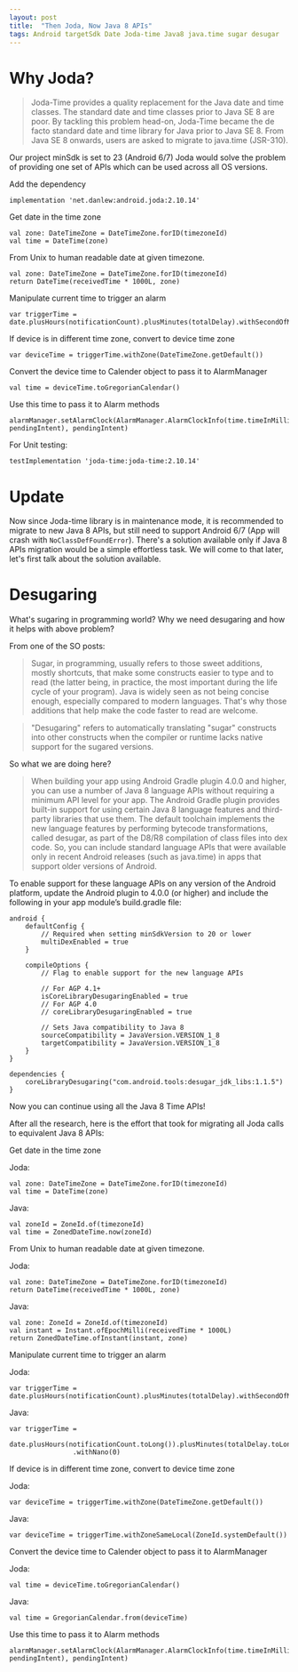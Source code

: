 ```yaml
---
layout: post
title:  "Then Joda, Now Java 8 APIs"
tags: Android targetSdk Date Joda-time Java8 java.time sugar desugar 
---
```


# Why Joda?
> Joda-Time provides a quality replacement for the Java date and time classes.
> The standard date and time classes prior to Java SE 8 are poor. By tackling this problem head-on, Joda-Time became the de facto standard date and time library for Java prior to Java SE 8.
> From Java SE 8 onwards, users are asked to migrate to java.time (JSR-310).

Our project minSdk is set to 23 (Android 6/7)
Joda would solve the problem of providing one set of APIs which can be used across all OS versions.

Add the dependency
```
implementation 'net.danlew:android.joda:2.10.14'
```

Get date in the time zone
```
val zone: DateTimeZone = DateTimeZone.forID(timezoneId)
val time = DateTime(zone)
```

From Unix to human readable date at given timezone.

```
val zone: DateTimeZone = DateTimeZone.forID(timezoneId)
return DateTime(receivedTime * 1000L, zone)
```
		
Manipulate current time to trigger an alarm
```
var triggerTime = date.plusHours(notificationCount).plusMinutes(totalDelay).withSecondOfMinute(0).withMillisOfSecond(0)
```
		 
If device is in different time zone, convert to device time zone
```
var deviceTime = triggerTime.withZone(DateTimeZone.getDefault())	
```

Convert the device time to Calender object to pass it to AlarmManager
```
val time = deviceTime.toGregorianCalendar()
```
					
Use this time to pass it to Alarm methods
```
alarmManager.setAlarmClock(AlarmManager.AlarmClockInfo(time.timeInMillis, pendingIntent), pendingIntent)
```

For Unit testing:
```
testImplementation 'joda-time:joda-time:2.10.14'
```

# **Update**

Now since Joda-time library is in maintenance mode, it is recommended to migrate to new Java 8 APIs, but still need to support Android 6/7 (App will crash with ```NoClassDefFoundError```). There's a solution available only if Java 8 APIs migration would be a simple effortless task. We will come to that later, let's first talk about the solution available.

# Desugaring

What's sugaring in programming world? Why we need desugaring and how it helps with above problem?

From one of the SO posts:
>Sugar, in programming, usually refers to those sweet additions, mostly shortcuts, that make some constructs easier to type and to read (the latter being, in practice, the most important during the life cycle of your program).
Java is widely seen as not being concise enough, especially compared to modern languages. That's why those additions that help make the code faster to read are welcome.

>"Desugaring" refers to automatically translating "sugar" constructs into other constructs when the compiler or runtime lacks native support for the sugared versions.

So what we are doing here?
>When building your app using Android Gradle plugin 4.0.0 and higher, you can use a number of Java 8 language APIs without requiring a minimum API level for your app. The Android Gradle plugin provides built-in support for using certain Java 8 language features and third-party libraries that use them.  The default toolchain implements the new language features by performing bytecode transformations, called desugar, as part of the D8/R8 compilation of class files into dex code.
So, you can include standard language APIs that were available only in recent Android releases (such as java.time) in apps that support older versions of Android.

To enable support for these language APIs on any version of the Android platform, update the Android plugin to 4.0.0 (or higher) and include the following in your app module’s build.gradle file:
```
android {
    defaultConfig {
        // Required when setting minSdkVersion to 20 or lower
        multiDexEnabled = true
    }

    compileOptions {
        // Flag to enable support for the new language APIs

        // For AGP 4.1+
        isCoreLibraryDesugaringEnabled = true
        // For AGP 4.0
        // coreLibraryDesugaringEnabled = true

        // Sets Java compatibility to Java 8
        sourceCompatibility = JavaVersion.VERSION_1_8
        targetCompatibility = JavaVersion.VERSION_1_8
    }
}

dependencies {
    coreLibraryDesugaring("com.android.tools:desugar_jdk_libs:1.1.5")
}
```

Now you can continue using all the Java 8 Time APIs!

After all the research, here is the effort that took for migrating all Joda calls to equivalent Java 8 APIs:

Get date in the time zone

Joda:
```
val zone: DateTimeZone = DateTimeZone.forID(timezoneId)
val time = DateTime(zone)
```

Java:
```
val zoneId = ZoneId.of(timezoneId)
val time = ZonedDateTime.now(zoneId)
```

From Unix to human readable date at given timezone.

Joda:
```
val zone: DateTimeZone = DateTimeZone.forID(timezoneId)
return DateTime(receivedTime * 1000L, zone)
```
Java:
```
val zone: ZoneId = ZoneId.of(timezoneId)
val instant = Instant.ofEpochMilli(receivedTime * 1000L)
return ZonedDateTime.ofInstant(instant, zone)
```
		
Manipulate current time to trigger an alarm

Joda:
```
var triggerTime = date.plusHours(notificationCount).plusMinutes(totalDelay).withSecondOfMinute(0).withMillisOfSecond(0)
```
Java:
```
var triggerTime =
            date.plusHours(notificationCount.toLong()).plusMinutes(totalDelay.toLong()).withSecond(0)
                .withNano(0)
```
	 
If device is in different time zone, convert to device time zone

Joda:
```
var deviceTime = triggerTime.withZone(DateTimeZone.getDefault())	
```
Java:
```
var deviceTime = triggerTime.withZoneSameLocal(ZoneId.systemDefault())
```

Convert the device time to Calender object to pass it to AlarmManager

Joda:
```
val time = deviceTime.toGregorianCalendar()
```		
Java:
```
val time = GregorianCalendar.from(deviceTime)
```
Use this time to pass it to Alarm methods
```
alarmManager.setAlarmClock(AlarmManager.AlarmClockInfo(time.timeInMillis, pendingIntent), pendingIntent)
```

